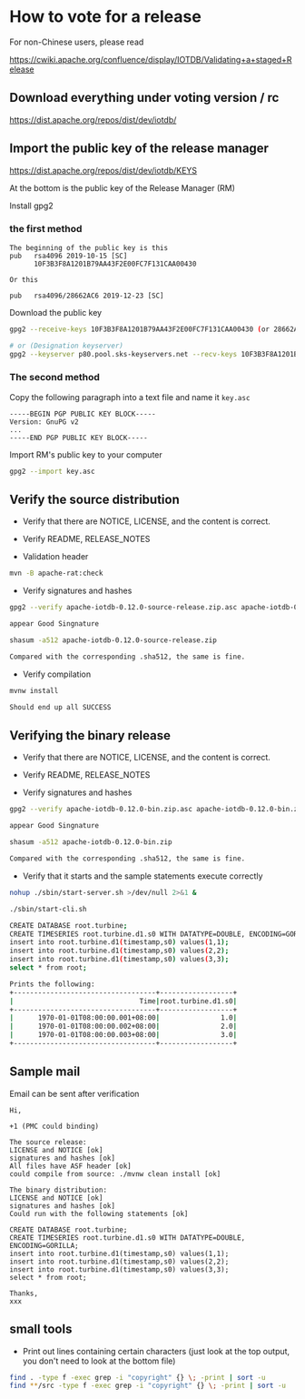 <!--
* Licensed to the Apache Software Foundation (ASF) under one
* or more contributor license agreements.  See the NOTICE file
* distributed with this work for additional information
* regarding copyright ownership.  The ASF licenses this file
* to you under the Apache License, Version 2.0 (the
* "License"); you may not use this file except in compliance
* with the License.  You may obtain a copy of the License at
*
* http://www.apache.org/licenses/LICENSE-2.0
*
* Unless required by applicable law or agreed to in writing, software
* distributed under the License is distributed on an "AS IS" BASIS,
* WITHOUT WARRANTIES OR CONDITIONS OF ANY KIND, either express or implied.
* See the License for the specific language governing permissions and
* limitations under the License.
-->

# How to vote for a release

For non-Chinese users, please read

<https://cwiki.apache.org/confluence/display/IOTDB/Validating+a+staged+Release>

## Download everything under voting version / rc

<https://dist.apache.org/repos/dist/dev/iotdb/>

## Import the public key of the release manager

<https://dist.apache.org/repos/dist/dev/iotdb/KEYS>

At the bottom is the public key of the Release Manager (RM)

Install gpg2

### the first method

```
The beginning of the public key is this
pub   rsa4096 2019-10-15 [SC]
      10F3B3F8A1201B79AA43F2E00FC7F131CAA00430
      
Or this

pub   rsa4096/28662AC6 2019-12-23 [SC]
```

Download the public key

```bash
gpg2 --receive-keys 10F3B3F8A1201B79AA43F2E00FC7F131CAA00430 (or 28662AC6)

# or (Designation keyserver) 
gpg2 --keyserver p80.pool.sks-keyservers.net --recv-keys 10F3B3F8A1201B79AA43F2E00FC7F131CAA00430 (或 28662AC6)
```

### The second method

Copy the following paragraph into a text file and name it `key.asc`

```
-----BEGIN PGP PUBLIC KEY BLOCK-----
Version: GnuPG v2
...
-----END PGP PUBLIC KEY BLOCK-----
```

Import RM's public key to your computer

```bash
gpg2 --import key.asc
```

## Verify the source distribution

- Verify that there are  NOTICE, LICENSE, and the content is correct.

- Verify README, RELEASE_NOTES

- Validation header

```bash
mvn -B apache-rat:check
```

- Verify signatures and hashes

```bash
gpg2 --verify apache-iotdb-0.12.0-source-release.zip.asc apache-iotdb-0.12.0-source-release.zip

appear Good Singnature 

shasum -a512 apache-iotdb-0.12.0-source-release.zip

Compared with the corresponding .sha512, the same is fine.
```

- Verify compilation

```bash
mvnw install

Should end up all SUCCESS
```

## Verifying the binary release

- Verify that there are NOTICE, LICENSE, and the content is correct.

- Verify README, RELEASE_NOTES

- Verify signatures and hashes

```bash
gpg2 --verify apache-iotdb-0.12.0-bin.zip.asc apache-iotdb-0.12.0-bin.zip

appear Good Singnature 

shasum -a512 apache-iotdb-0.12.0-bin.zip

Compared with the corresponding .sha512, the same is fine.
```

- Verify that it starts and the sample statements execute correctly

```bash
nohup ./sbin/start-server.sh >/dev/null 2>&1 &

./sbin/start-cli.sh

CREATE DATABASE root.turbine;
CREATE TIMESERIES root.turbine.d1.s0 WITH DATATYPE=DOUBLE, ENCODING=GORILLA;
insert into root.turbine.d1(timestamp,s0) values(1,1);
insert into root.turbine.d1(timestamp,s0) values(2,2);
insert into root.turbine.d1(timestamp,s0) values(3,3);
select * from root;

Prints the following:
+-----------------------------------+------------------+
|                               Time|root.turbine.d1.s0|
+-----------------------------------+------------------+
|      1970-01-01T08:00:00.001+08:00|               1.0|
|      1970-01-01T08:00:00.002+08:00|               2.0|
|      1970-01-01T08:00:00.003+08:00|               3.0|
+-----------------------------------+------------------+

```

## Sample mail

Email can be sent after verification

```
Hi,

+1 (PMC could binding)

The source release:
LICENSE and NOTICE [ok]
signatures and hashes [ok]
All files have ASF header [ok]
could compile from source: ./mvnw clean install [ok]

The binary distribution:
LICENSE and NOTICE [ok]
signatures and hashes [ok]
Could run with the following statements [ok]

CREATE DATABASE root.turbine;
CREATE TIMESERIES root.turbine.d1.s0 WITH DATATYPE=DOUBLE, ENCODING=GORILLA;
insert into root.turbine.d1(timestamp,s0) values(1,1);
insert into root.turbine.d1(timestamp,s0) values(2,2);
insert into root.turbine.d1(timestamp,s0) values(3,3);
select * from root;

Thanks,
xxx
```

## small tools

- Print out lines containing certain characters (just look at the top output, you don't need to look at the bottom file)

```bash
find . -type f -exec grep -i "copyright" {} \; -print | sort -u
find **/src -type f -exec grep -i "copyright" {} \; -print | sort -u
```

